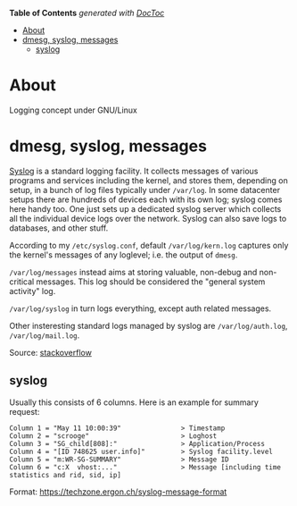 <!-- START doctoc generated TOC please keep comment here to allow auto update -->
<!-- DON'T EDIT THIS SECTION, INSTEAD RE-RUN doctoc TO UPDATE -->
**Table of Contents**  *generated with [DocToc](https://github.com/thlorenz/doctoc)*

- [About](#about)
- [dmesg, syslog, messages](#dmesg-syslog-messages)
  - [syslog](#syslog)

<!-- END doctoc generated TOC please keep comment here to allow auto update -->

# About

Logging concept under GNU/Linux

# dmesg, syslog, messages

[Syslog](http://en.wikipedia.org/wiki/Syslog) is a standard logging facility. It collects messages of various programs and services including the kernel, and stores them, depending on setup, in a bunch of log files typically under `/var/log`. In some datacenter setups there are hundreds of devices each with its own log; syslog comes here handy too. One just sets up a dedicated syslog server which collects all the individual device logs over the network. Syslog can also save logs to databases, and other stuff.

According to my `/etc/syslog.conf`, default `/var/log/kern.log` captures only the kernel's messages of any loglevel; i.e. the output of `dmesg`.

`/var/log/messages` instead aims at storing valuable, non-debug and non-critical messages. This log should be considered the "general system activity" log.

`/var/log/syslog` in turn logs everything, except auth related messages.

Other insteresting standard logs managed by syslog are `/var/log/auth.log`, `/var/log/mail.log`.

Source: [stackoverflow](http://askubuntu.com/questions/26237/difference-between-var-log-messages-var-log-syslog-and-var-log-kern-log)

## syslog

Usually this consists of 6 columns. Here is an example for summary request:

```
Column 1 = "May 11 10:00:39"               > Timestamp
Column 2 = "scrooge"                       > Loghost
Column 3 = "SG_child[808]:"                > Application/Process
Column 4 = "[ID 748625 user.info]"         > Syslog facility.level
Column 5 = "m:WR-SG-SUMMARY"               > Message ID
Column 6 = "c:X  vhost:..."                > Message [including time statistics and rid, sid, ip]
```

Format: https://techzone.ergon.ch/syslog-message-format
